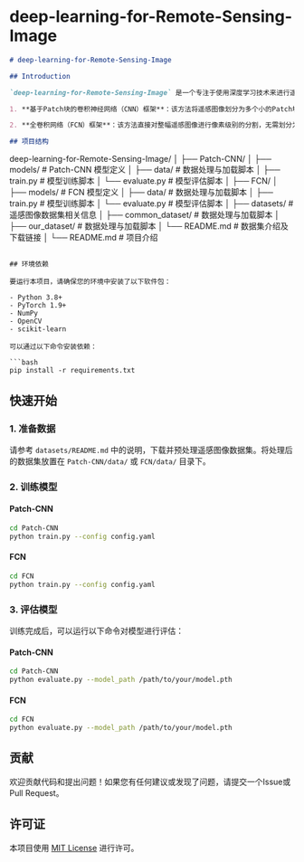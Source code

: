 # deep-learning-for-Remote-Sensing-Image
```markdown
# deep-learning-for-Remote-Sensing-Image

## Introduction

`deep-learning-for-Remote-Sensing-Image` 是一个专注于使用深度学习技术来进行遥感图像土地分割和分类的项目。本仓库提供了两个主要的框架及其相应的代码实现：

1. **基于Patch块的卷积神经网络（CNN）框架**：该方法将遥感图像划分为多个小的Patch块，然后使用CNN对这些Patch块进行分类。此方法适用于处理高分辨率遥感图像，能够有效捕捉局部特征。

2. **全卷积网络（FCN）框架**：该方法直接对整幅遥感图像进行像素级别的分割，无需划分为Patch块。FCN能够生成与输入图像相同尺寸的输出分割图，适合大规模遥感图像分割任务。

## 项目结构

```
deep-learning-for-Remote-Sensing-Image/
│
├── Patch-CNN/
│   ├── models/               # Patch-CNN 模型定义
│   ├── data/                 # 数据处理与加载脚本
│   ├── train.py              # 模型训练脚本
│   └── evaluate.py           # 模型评估脚本
│
├── FCN/
│   ├── models/               # FCN 模型定义
│   ├── data/                 # 数据处理与加载脚本
│   ├── train.py              # 模型训练脚本
│   └── evaluate.py           # 模型评估脚本
│
├── datasets/                 # 遥感图像数据集相关信息
│   ├── common_dataset/       # 数据处理与加载脚本
│   ├── our_dataset/       # 数据处理与加载脚本
│   └── README.md             # 数据集介绍及下载链接
│
└── README.md                 # 项目介绍
```

## 环境依赖

要运行本项目，请确保您的环境中安装了以下软件包：

- Python 3.8+
- PyTorch 1.9+
- NumPy
- OpenCV
- scikit-learn

可以通过以下命令安装依赖：

```bash
pip install -r requirements.txt
```

## 快速开始

### 1. 准备数据

请参考 `datasets/README.md` 中的说明，下载并预处理遥感图像数据集。将处理后的数据集放置在 `Patch-CNN/data/` 或 `FCN/data/` 目录下。

### 2. 训练模型

#### Patch-CNN

```bash
cd Patch-CNN
python train.py --config config.yaml
```

#### FCN

```bash
cd FCN
python train.py --config config.yaml
```

### 3. 评估模型

训练完成后，可以运行以下命令对模型进行评估：

#### Patch-CNN

```bash
cd Patch-CNN
python evaluate.py --model_path /path/to/your/model.pth
```

#### FCN

```bash
cd FCN
python evaluate.py --model_path /path/to/your/model.pth
```

## 贡献

欢迎贡献代码和提出问题！如果您有任何建议或发现了问题，请提交一个Issue或Pull Request。

## 许可证

本项目使用 [MIT License](LICENSE) 进行许可。
```
